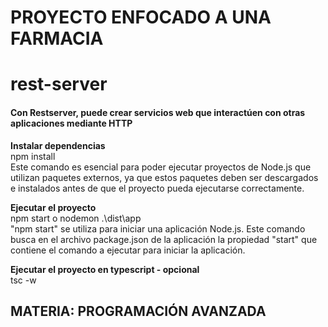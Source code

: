 # PROYECTO ENFOCADO A UNA FARMACIA
# rest-server
#### Con Restserver, puede crear servicios web que interactúen con otras aplicaciones mediante HTTP

**Instalar dependencias**<br>
npm install <br>
Este comando es esencial para poder ejecutar proyectos de Node.js que utilizan paquetes externos, ya que estos paquetes deben ser descargados e instalados antes de que el proyecto pueda ejecutarse correctamente.

**Ejecutar el proyecto**<br>
npm start o nodemon .\dist\app <br>
"npm start" se utiliza para iniciar una aplicación Node.js. Este comando busca en el archivo package.json de la aplicación la propiedad "start" que contiene el comando a ejecutar para iniciar la aplicación.

**Ejecutar el proyecto en typescript - opcional** <br>
tsc -w <br>

## MATERIA: PROGRAMACIÓN AVANZADA
